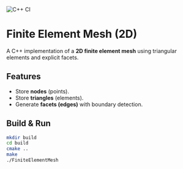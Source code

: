 
![C++ CI](https://github.com/YOUR_USERNAME/FiniteElementMesh/actions/workflows/ci.yml/badge.svg)

# Finite Element Mesh (2D)

A C++ implementation of a **2D finite element mesh** using triangular elements and explicit facets.

## Features
- Store **nodes** (points).
- Store **triangles** (elements).
- Generate **facets (edges)** with boundary detection.

## Build & Run
```bash
mkdir build
cd build
cmake ..
make
./FiniteElementMesh

